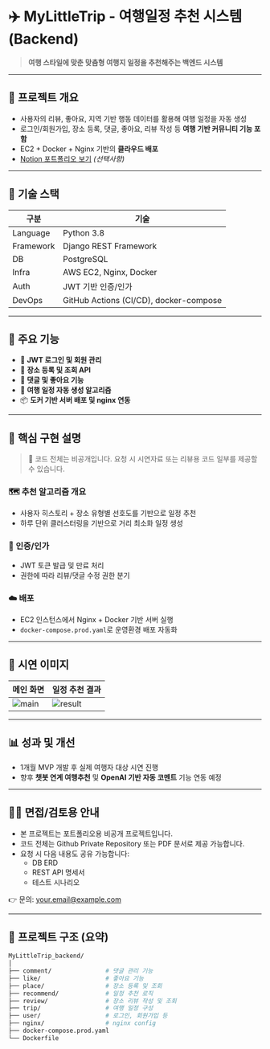 # ✈️ MyLittleTrip - 여행일정 추천 시스템 (Backend)

> **여행 스타일에 맞춘 맞춤형 여행지 일정을 추천해주는 백엔드 시스템**

---

## 📌 프로젝트 개요

- 사용자의 리뷰, 좋아요, 지역 기반 행동 데이터를 활용해 여행 일정을 자동 생성
- 로그인/회원가입, 장소 등록, 댓글, 좋아요, 리뷰 작성 등 **여행 기반 커뮤니티 기능 포함**
- EC2 + Docker + Nginx 기반의 **클라우드 배포**
- [Notion 포트폴리오 보기](https://your.notion.link/) *(선택사항)*

---

## 🔧 기술 스택

| 구분 | 기술 |
|------|------|
| Language | Python 3.8 |
| Framework | Django REST Framework |
| DB | PostgreSQL |
| Infra | AWS EC2, Nginx, Docker |
| Auth | JWT 기반 인증/인가 |
| DevOps | GitHub Actions (CI/CD), docker-compose |

---

## 🧩 주요 기능

- 🔐 **JWT 로그인 및 회원 관리**
- 📍 **장소 등록 및 조회 API**
- 💬 **댓글 및 좋아요 기능**
- 🤖 **여행 일정 자동 생성 알고리즘**
- 📦 **도커 기반 서버 배포 및 nginx 연동**

---

## 🧠 핵심 구현 설명

> 📎 코드 전체는 비공개입니다. 요청 시 시연자료 또는 리뷰용 코드 일부를 제공할 수 있습니다.

### 🗺️ 추천 알고리즘 개요
- 사용자 히스토리 + 장소 유형별 선호도를 기반으로 일정 추천
- 하루 단위 클러스터링을 기반으로 거리 최소화 일정 생성

### 🔐 인증/인가
- JWT 토큰 발급 및 만료 처리
- 권한에 따라 리뷰/댓글 수정 권한 분기

### ☁️ 배포
- EC2 인스턴스에서 Nginx + Docker 기반 서버 실행
- `docker-compose.prod.yaml`로 운영환경 배포 자동화

---

## 📸 시연 이미지

| 메인 화면 | 일정 추천 결과 |
|-----------|----------------|
| ![main](./screenshots/main.png) | ![result](./screenshots/result.png) |

---

## 📊 성과 및 개선

- 1개월 MVP 개발 후 실제 여행자 대상 시연 진행
- 향후 **챗봇 연계 여행추천** 및 **OpenAI 기반 자동 코멘트** 기능 연동 예정

---

## 🙋‍♀️ 면접/검토용 안내

- 본 프로젝트는 포트폴리오용 비공개 프로젝트입니다.
- 코드 전체는 Github Private Repository 또는 PDF 문서로 제공 가능합니다.
- 요청 시 다음 내용도 공유 가능합니다:
  - DB ERD
  - REST API 명세서
  - 테스트 시나리오

👉 문의: [your.email@example.com](mailto:your.email@example.com)

---

## 📁 프로젝트 구조 (요약)

```bash
MyLittleTrip_backend/
│
├── comment/               # 댓글 관리 기능
├── like/                  # 좋아요 기능
├── place/                 # 장소 등록 및 조회
├── recommend/             # 일정 추천 로직
├── review/                # 장소 리뷰 작성 및 조회
├── trip/                  # 여행 일정 구성
├── user/                  # 로그인, 회원가입 등
├── nginx/                 # nginx config
├── docker-compose.prod.yaml
└── Dockerfile
